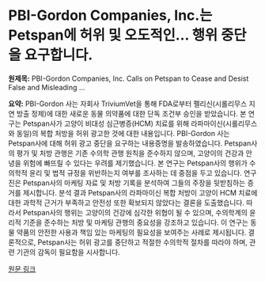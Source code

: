 # PBI-Gordon Companies, Inc.는 Petspan에 허위 및 오도적인… 행위 중단을 요구합니다.

**원제목:** PBI-Gordon Companies, Inc. Calls on Petspan to Cease and Desist False and Misleading ...

**요약:** PBI-Gordon 사는 자회사 TriviumVet을 통해 FDA로부터 펠리신(시롤리무스 지연 방출 정제)에 대한 새로운 동물 의약품에 대한 단독 조건부 승인을 받았습니다.  본 연구는 Petspan사가 고양이 비대성 심근병증(HCM) 치료를 위해 라파마이신(시롤리무스와 동일)의 복합 처방을 허위 광고한 것에 대한 내용입니다. PBI-Gordon 사는 Petspan사에 대해 허위 광고 중단을 요구하는 내용증명을 발송하였습니다. Petspan사의 평가 및 처방 관행은 기존 수의학 관행 원칙을 준수하지 않으며, 고양이의 건강과 안녕을 위험에 빠뜨릴 수 있다는 우려를 제기했습니다.  본 연구는 Petspan사의 행위가 수의학적 윤리 및 법적 규정을 위반하는지 여부를 조사하는 데 중점을 두고 있습니다. 연구진은 Petspan사의 마케팅 자료 및 처방 기록을 분석하여 그들의 주장을 뒷받침하는 증거를 제시합니다.  분석 결과 Petspan사의 라파마이신 복합 처방이 고양이 HCM 치료에 대한 과학적 근거가 부족하고 안전성 또한 확보되지 않았다는 결론을 도출했습니다.  따라서 Petspan사의 행위는 고양이의 건강에 심각한 위협이 될 수 있으며,  수의학계의 윤리적 기준을 준수하는 처방 및 마케팅 관행의 중요성을 강조하고 있습니다. 이 연구는  동물 약품의 안전한 사용과 책임 있는 마케팅의 필요성을 보여주는 사례로 제시됩니다.  결론적으로, Petspan사는 허위 광고를 중단하고 적절한 수의학적 절차를 따라야 하며, 관련 기관의 감독이 필요함을 시사합니다.

[원문 링크](https://www.bakersfield.com/ap/news/pbi-gordon-companies-inc-calls-on-petspan-to-cease-and-desist-false-and-misleading-advertisement/article_ed274f29-659d-5b52-b5ff-f060a259202a.html)
